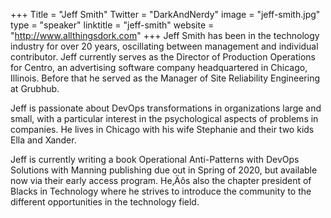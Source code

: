 +++
Title = "Jeff Smith"
Twitter = "DarkAndNerdy"
image = "jeff-smith.jpg"
type = "speaker"
linktitle = "jeff-smith"
website = "http://www.allthingsdork.com"
+++
Jeff Smith has been in the technology industry for over 20 years, oscillating between management and individual contributor. Jeff currently serves as the Director of Production Operations for Centro, an advertising software company headquartered in Chicago, Illinois. Before that he served as the Manager of Site Reliability Engineering at Grubhub.

Jeff is passionate about DevOps transformations in organizations large and small, with a particular interest in the psychological aspects of problems in companies. He lives in Chicago with his wife Stephanie and their two kids Ella and Xander.

Jeff is currently writing a book Operational Anti-Patterns with DevOps Solutions with Manning publishing due out in Spring of 2020, but available now via their early access program. He‚Äôs also the chapter president of Blacks in Technology where he strives to introduce the community to the different opportunities in the technology field.
